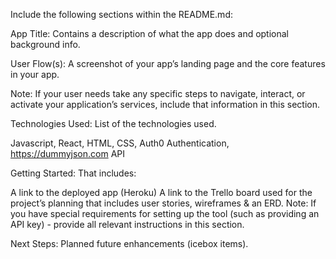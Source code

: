 Include the following sections within the README.md:

App Title: Contains a description of what the app does and optional background info.

User Flow(s): A screenshot of your app’s landing page and the core features in your app.

Note: If your user needs take any specific steps to navigate, interact, or activate your application’s services, include that information in this section.

Technologies Used: List of the technologies used.

Javascript, React, HTML, CSS, Auth0 Authentication, https://dummyjson.com API

Getting Started: That includes:

A link to the deployed app (Heroku)
A link to the Trello board used for the project’s planning that includes user stories, wireframes & an ERD.
Note: If you have special requirements for setting up the tool (such as providing an API key) - provide all relevant instructions in this section.

Next Steps: Planned future enhancements (icebox items).